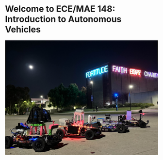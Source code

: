 # Welcome to ECE/MAE 148: Introduction to Autonomous Vehicles

![](markdown-documentation/robocarportrait.jpg)
